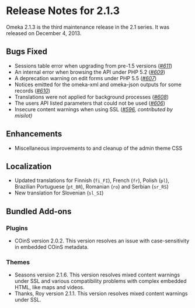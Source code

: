 Release Notes for 2.1.3
=======================
Omeka 2.1.3 is the third maintenance release in the 2.1 series. It was released on December 4, 2013.

Bugs Fixed
----------- 

-   Sessions table error when upgrading from pre-1.5 versions (*[\#611](https://github.com/omeka/Omeka/issues/611)*)
-   An internal error when browsing the API under PHP 5.2 (*[\#609](https://github.com/omeka/Omeka/issues/609)*)
-   A deprecation warning on edit forms under PHP 5.5 (*[\#607](https://github.com/omeka/Omeka/issues/607)*)
-   Notices emitted for the omeka-xml and omeka-json outputs for some records (*[\#610](https://github.com/omeka/Omeka/issues/610)*)
-   Translations were not applied for background processes (*[\#608](https://github.com/omeka/Omeka/issues/608)*)
-   The users API listed parameters that could not be used (*[\#606](https://github.com/omeka/Omeka/issues/606)*)
-   Insecure content warnings when using SSL (*[\#596](https://github.com/omeka/Omeka/issues/596), contributed by misilot)*

Enhancements
--------------

-   Miscellaneous improvements to and cleanup of the admin theme CSS

Localization
------------

-   Updated translations for Finnish (`fi_FI`), French (`fr`), Polish (`pl`), Brazilian Portuguese (`pt_BR`), Romanian (`ro`) and Serbian (`sr_RS`)
-   New translation for Slovenian (`sl_SI`)

Bundled Add-ons
---------------

### Plugins

-   COinS version 2.0.2. This version resolves an issue with case-sensitivity in embedded COinS metadata.

### Themes

-   Seasons version 2.1.6. This version resolves mixed content warnings under SSL and various compatibility problems with complex embedded HTML, like maps and videos.
-   Thanks, Roy version 2.1.1. This version resolves mixed content warnings under SSL.

